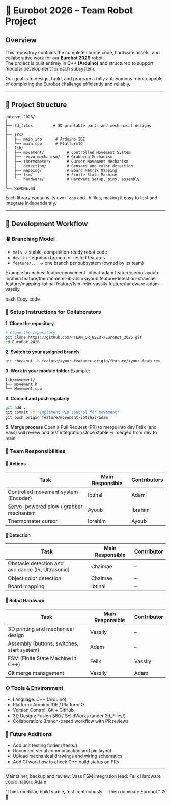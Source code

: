 # 🤖 Eurobot 2026 – Team Robot Project

## Overview
This repository contains the complete source code, hardware assets, and collaborative work for our **Eurobot 2026** robot.  
The project is built entirely in **C++ (Arduino)** and structured to support modular development for each subsystem.

Our goal is to design, build, and program a fully autonomous robot capable of completing the Eurobot challenge efficiently and reliably.

---

## 🧩 Project Structure
```
eurobot-2026/
│
├── 3d_files         # 3D printable parts and mechanical designs
│
├── src/
│   ├── main.ino      # Arduino IDE
│   └── main.cpp      # PlatformIO
├── lib/
│   ├── movement/          # Controlled Movement System
│   ├── servo_mechanism/   # Grabbing Mechanism
│   ├── thermometer/       # Cursor Movement Mechanism
│   ├── detection/         # Sensors and color detection
│   ├── mapping/           # Board Matrix Mapping
│   ├── fsm/               # Finite State Machine
│   └── hardware/          # Hardware setup, pins, assembly
│
└── README.md
```

Each library contains its own `.cpp` and `.h` files, making it easy to test and integrate independently.

---

## 🧠 Development Workflow

### 🪴 Branching Model
- `main` → stable, competition-ready robot code  
- `dev` → integration branch for tested features  
- `feature/...` → one branch per subsystem (owned by its team)

Example branches:
feature/movement-ibtihal-adam
feature/servo-ayoub-ibrahim
feature/thermometer-ibrahim-ayoub
feature/detection-chaimae
feature/mapping-ibtihal
feature/fsm-felix-vassily
feature/hardware-adam-vassily

bash
Copy code

### 🧰 Setup Instructions for Collaborators

**1. Clone the repository**
```bash
# Clone the repository
git clone https://github.com/<TEAM_OR_USER>/EuroBot_2026.git
cd EuroBot_2026
```
**2. Switch to your assigned branch**
```
git checkout -b feature/<your-feature> origin/feature/<your-feature>
```
**3. Work in your module folder**
Example:
```
lib/movement/
├── Movement.h
└── Movement.cpp
```
**4. Commit and push regularly**
```bash
git add .
git commit -m "Implement PID control for movement"
git push origin feature/movement-ibtihal-adam
```
**5. Merge process**
Open a Pull Request (PR) to merge into dev
Felix (and Vass) will review and test integration
Once stable → merged from dev to main

### 👥 Team Responsibilities

#### 🏃 Actions
| Task | Main Responsible | Contributors |
|------|------------------|--------------|
| Controlled movement system (Encoder) | Ibtihal | Adam |
| Servo-powered plow / grabber mechanism | Ayoub | Ibrahim |
| Thermometer cursor | Ibrahim | Ayoub |

#### 🧭 Detection
| Task | Main Responsible | Contributor |
|------|------------------|--------------|
| Obstacle detection and avoidance (IR, Ultrasonic) | Chaimae | – |
| Object color detection | Chaimae | – |
| Board mapping | Ibtihal | – |

#### 🧰 Robot Hardware
| Task | Main Responsible | Contributor |
|------|------------------|--------------|
| 3D printing and mechanical design | Vassily | – |
| Assembly (buttons, switches, start system) | Adam | – |
| FSM (Finite State Machine in C++) | Felix | Vassily |
| Git merge management | Vassily | Adam |



### ⚙️ Tools & Environment
- Language: C++ (Arduino)
- Platform: Arduino IDE / PlatformIO
- Version Control: Git + GitHub
- 3D Design: Fusion 360 / SolidWorks (under 3d_Files/)
- Collaboration: Branch-based workflow with PR reviews


### 🚀 Future Additions
- Add unit testing folder (/tests/)
- Document serial communication and pin layout
- Upload mechanical drawings and wiring schematics
- Add CI workflow to check C++ build status on PRs
---

Maintainer, backup and review: Vass
FSM integration lead: Felix
Hardware coordination: Adam

“Think modular, build stable, test continuously — then dominate Eurobot.” ⚙️🤖
